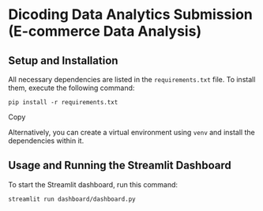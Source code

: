 # Dicoding Data Analytics Submission (E-commerce Data Analysis)

## Setup and Installation

All necessary dependencies are listed in the `requirements.txt` file. To install them, execute the following command:

```
pip install -r requirements.txt
```

Copy

Alternatively, you can create a virtual environment using `venv` and install the dependencies within it.

## Usage and Running the Streamlit Dashboard

To start the Streamlit dashboard, run this command:

```
streamlit run dashboard/dashboard.py
```
